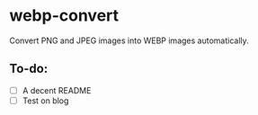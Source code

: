 # webp-convert
Convert PNG and JPEG images into WEBP images automatically.

## To-do:
- [ ] A decent README
- [ ] Test on blog